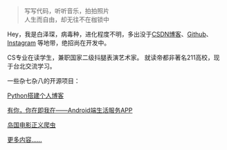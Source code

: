 > 写写代码，听听音乐，拍拍照片  
> 人生而自由，却无往不在枷锁中

Hey，我是白泽琛，病毒种，进化程度不明，多出没于[CSDN博客](http://blog.csdn.net/josephpai)、[Github](http://github.com/JosephPai)、[Instagram](https://www.instagram.com/pak_cham_sun/) 等地带，绝招尚在开发中。

CS专业在读学生，兼职国家二级抖腿表演艺术家。
就读帝都非著名211高校，现于台北交流学习。

一些杂七杂八的开源项目：                

 [Python搭建个人博客](https://github.com/JosephPai/Python3-Web-Blog)                        
 
 [有你，你在即我在——Android端生活服务APP](https://github.com/JosephPai/WithYou)                      
 
 [岛国电影正义爬虫](https://github.com/JosephPai/1024Video-Crawler)                        
 
 [更多内容……](https://github.com/JosephPai)
